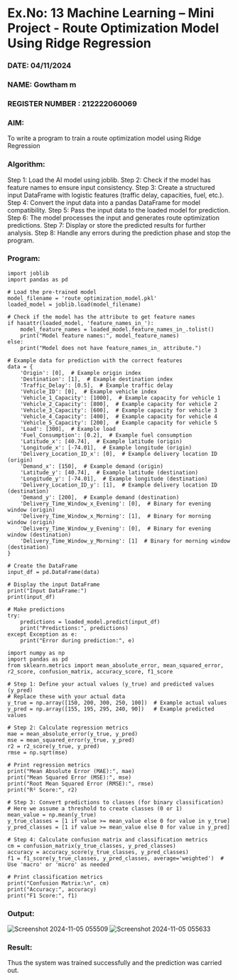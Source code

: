 # Ex.No: 13 Machine Learning – Mini Project - Route Optimization Model Using Ridge Regression 
### DATE: 04/11/2024       
### NAME: Gowtham m
### REGISTER NUMBER : 212222060069
### AIM: 
To write a program to train a route optimization model using Ridge Regression
###  Algorithm:
Step 1: Load the AI model using joblib.
Step 2: Check if the model has feature names to ensure input consistency.
Step 3: Create a structured input DataFrame with logistic features (traffic delay, capacities, fuel, etc.).
Step 4: Convert the input data into a pandas DataFrame for model compatibility.
Step 5: Pass the input data to the loaded model for prediction.
Step 6: The model processes the input and generates route optimization predictions.
Step 7: Display or store the predicted results for further analysis.
Step 8: Handle any errors during the prediction phase and stop the program.


### Program:
``` 
import joblib
import pandas as pd

# Load the pre-trained model
model_filename = 'route_optimization_model.pkl'
loaded_model = joblib.load(model_filename)

# Check if the model has the attribute to get feature names
if hasattr(loaded_model, 'feature_names_in_'):
    model_feature_names = loaded_model.feature_names_in_.tolist()
    print("Model feature names:", model_feature_names)
else:
    print("Model does not have feature_names_in_ attribute.")

# Example data for prediction with the correct features
data = {
    'Origin': [0],  # Example origin index
    'Destination': [1],  # Example destination index
    'Traffic_Delay': [0.5],  # Example traffic delay
    'Vehicle_ID': [0],  # Example vehicle index
    'Vehicle_1_Capacity': [1000],  # Example capacity for vehicle 1
    'Vehicle_2_Capacity': [800],  # Example capacity for vehicle 2
    'Vehicle_3_Capacity': [600],  # Example capacity for vehicle 3
    'Vehicle_4_Capacity': [400],  # Example capacity for vehicle 4
    'Vehicle_5_Capacity': [200],  # Example capacity for vehicle 5
    'Load': [300],  # Example load
    'Fuel_Consumption': [0.2],  # Example fuel consumption
    'Latitude_x': [40.74],  # Example latitude (origin)
    'Longitude_x': [-74.01],  # Example longitude (origin)
    'Delivery_Location_ID_x': [0],  # Example delivery location ID (origin)
    'Demand_x': [150],  # Example demand (origin)
    'Latitude_y': [40.74],  # Example latitude (destination)
    'Longitude_y': [-74.01],  # Example longitude (destination)
    'Delivery_Location_ID_y': [1],  # Example delivery location ID (destination)
    'Demand_y': [200],  # Example demand (destination)
    'Delivery_Time_Window_x_Evening': [0],  # Binary for evening window (origin)
    'Delivery_Time_Window_x_Morning': [1],  # Binary for morning window (origin)
    'Delivery_Time_Window_y_Evening': [0],  # Binary for evening window (destination)
    'Delivery_Time_Window_y_Morning': [1]  # Binary for morning window (destination)
}

# Create the DataFrame
input_df = pd.DataFrame(data)

# Display the input DataFrame
print("Input DataFrame:")
print(input_df)

# Make predictions
try:
    predictions = loaded_model.predict(input_df)
    print("Predictions:", predictions)
except Exception as e:
    print("Error during prediction:", e)
```

```
import numpy as np
import pandas as pd
from sklearn.metrics import mean_absolute_error, mean_squared_error, r2_score, confusion_matrix, accuracy_score, f1_score

# Step 1: Define your actual values (y_true) and predicted values (y_pred)
# Replace these with your actual data
y_true = np.array([150, 200, 300, 250, 100])  # Example actual values
y_pred = np.array([155, 195, 295, 240, 90])   # Example predicted values

# Step 2: Calculate regression metrics
mae = mean_absolute_error(y_true, y_pred)
mse = mean_squared_error(y_true, y_pred)
r2 = r2_score(y_true, y_pred)
rmse = np.sqrt(mse)

# Print regression metrics
print("Mean Absolute Error (MAE):", mae)
print("Mean Squared Error (MSE):", mse)
print("Root Mean Squared Error (RMSE):", rmse)
print("R² Score:", r2)

# Step 3: Convert predictions to classes (for binary classification)
# Here we assume a threshold to create classes (0 or 1)
mean_value = np.mean(y_true)
y_true_classes = [1 if value >= mean_value else 0 for value in y_true]
y_pred_classes = [1 if value >= mean_value else 0 for value in y_pred]

# Step 4: Calculate confusion matrix and classification metrics
cm = confusion_matrix(y_true_classes, y_pred_classes)
accuracy = accuracy_score(y_true_classes, y_pred_classes)
f1 = f1_score(y_true_classes, y_pred_classes, average='weighted')  # Use 'macro' or 'micro' as needed

# Print classification metrics
print("Confusion Matrix:\n", cm)
print("Accuracy:", accuracy)
print("F1 Score:", f1)
```

### Output:

![Screenshot 2024-11-05 055509](https://github.com/user-attachments/assets/eb3a149a-28a3-4902-a5ce-0b73a8948830)
![Screenshot 2024-11-05 055633](https://github.com/user-attachments/assets/2bf65faf-ba48-46f4-8ae8-84c0a17c643d)


### Result:
Thus the system was trained successfully and the prediction was carried out.
